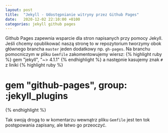 ```yaml
---
layout: post
title:  "Jekyll - Udostępnianie witryny przez Github Pages"
date:   2020-12-02 22:10:00 +0100
categories: jekyll github pages
---
```

Github Pages zapewnia wsparcie dla stron napisanych przy pomocy Jekyll. Jeśli chcemy opublikować naszą stronę to w repozytorium tworzymy obok głównego brancha `master` jeden dodatkowy np. `gh-pages`. Na branchu pomocniczym w pliku `Gemfile` zakomentowujemy wiersz:
{% highlight ruby %}
gem "jekyll", "~> 4.1.1"
{% endhighlight %}
a następnie kasujemy znak `#` z liniki
{% highlight ruby %}
# gem "github-pages", group: :jekyll_plugins
{% endhighlight %}

Tak swoją drogą to w komentarzu wewnątrz pliku `Gemfile` jest ten tok postępowania zapisany, ale łatwo go przeoczyć.
